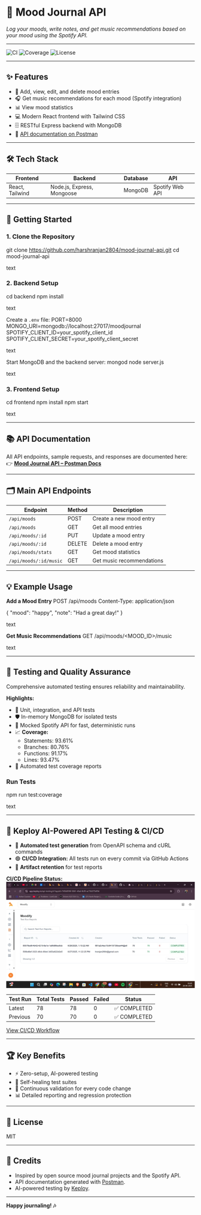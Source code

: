 # 🎵 Mood Journal API

_Log your moods, write notes, and get music recommendations based on your mood using the Spotify API._

---

![CI](https://img.shields.io/github/actions/workflow/status/harshranjan2804/mood-journal-api/keploy-ci.yml?branch=main&label=CI%2FCD&style=flat-square)
![Coverage](https://img.shields.io/badge/coverage-93.61%25-brightgreen?style=flat-square)
![License](https://img.shields.io/badge/license-MIT-blue?style=flat-square)

---

## ✨ Features

- 📝 Add, view, edit, and delete mood entries
- 🎧 Get music recommendations for each mood (Spotify integration)
- 📊 View mood statistics
- 💻 Modern React frontend with Tailwind CSS
- 🗄️ RESTful Express backend with MongoDB
- 📑 [API documentation on Postman](https://documenter.getpostman.com/view/44748007/2sB2xBDADR)

---

## 🛠️ Tech Stack

| Frontend         | Backend                     | Database     | API           |
|------------------|----------------------------|--------------|---------------|
| React, Tailwind  | Node.js, Express, Mongoose | MongoDB      | Spotify Web API|

---

## 🚀 Getting Started

### 1. Clone the Repository

git clone https://github.com/harshranjan2804/mood-journal-api.git
cd mood-journal-api

text

### 2. Backend Setup

cd backend
npm install

text

Create a `.env` file:
PORT=8000
MONGO_URI=mongodb://localhost:27017/moodjournal
SPOTIFY_CLIENT_ID=your_spotify_client_id
SPOTIFY_CLIENT_SECRET=your_spotify_client_secret

text

Start MongoDB and the backend server:
mongod
node server.js

text

### 3. Frontend Setup

cd frontend
npm install
npm start

text

---

## 📚 API Documentation

All API endpoints, sample requests, and responses are documented here:  
👉 **[Mood Journal API – Postman Docs](https://documenter.getpostman.com/view/44748007/2sB2xBDADR)**

---

## 🗂️ Main API Endpoints

| Endpoint                  | Method | Description                   |
|---------------------------|--------|-------------------------------|
| `/api/moods`              | POST   | Create a new mood entry       |
| `/api/moods`              | GET    | Get all mood entries          |
| `/api/moods/:id`          | PUT    | Update a mood entry           |
| `/api/moods/:id`          | DELETE | Delete a mood entry           |
| `/api/moods/stats`        | GET    | Get mood statistics           |
| `/api/moods/:id/music`    | GET    | Get music recommendations     |

---

## 💡 Example Usage

**Add a Mood Entry**
POST /api/moods
Content-Type: application/json

{
"mood": "happy",
"note": "Had a great day!"
}

text

**Get Music Recommendations**
GET /api/moods/<MOOD_ID>/music

text

---

## 🧪 Testing and Quality Assurance

Comprehensive automated testing ensures reliability and maintainability.

**Highlights:**
- 🧩 Unit, integration, and API tests
- 🛡️ In-memory MongoDB for isolated tests
- 🎵 Mocked Spotify API for fast, deterministic runs
- 📈 **Coverage:**  
  - Statements: 93.61%  
  - Branches: 80.76%  
  - Functions: 91.17%  
  - Lines: 93.47%
- 🔄 Automated test coverage reports

### Run Tests

npm run test:coverage

text

---

## 🤖 Keploy AI-Powered API Testing & CI/CD

- 🚦 **Automated test generation** from OpenAPI schema and cURL commands
- 🟢 **CI/CD Integration:** All tests run on every commit via GitHub Actions
- 📝 **Artifact retention** for test reports

**CI/CD Pipeline Status:**  
![CI/CD passing](keploy-test-report.jpg)

| Test Run | Total Tests | Passed | Failed | Status        |
|----------|-------------|--------|--------|--------------|
| Latest   | 78          | 78     | 0      | ✅ COMPLETED  |
| Previous | 70          | 70     | 0      | ✅ COMPLETED  |

[View CI/CD Workflow](.github/workflows/keploy-ci.yml)

---

## 🏆 Key Benefits

- ⚡ Zero-setup, AI-powered testing
- 🤖 Self-healing test suites
- 🔄 Continuous validation for every code change
- 📊 Detailed reporting and regression protection

---

## 📄 License

MIT

---

## 🙏 Credits

- Inspired by open source mood journal projects and the Spotify API.
- API documentation generated with [Postman](https://www.postman.com/).
- AI-powered testing by [Keploy](https://keploy.io/).

---

**Happy journaling! 🎶**